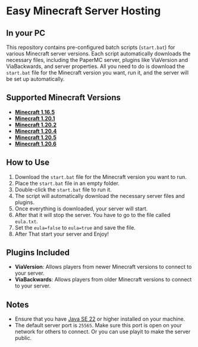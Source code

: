 # Easy Minecraft Server Hosting
## In your PC

This repository contains pre-configured batch scripts (`start.bat`) for various Minecraft server versions. Each script automatically downloads the necessary files, including the PaperMC server, plugins like ViaVersion and ViaBackwards, and server properties. All you need to do is download the `start.bat` file for the Minecraft version you want, run it, and the server will be set up automatically.

## Supported Minecraft Versions
- **[Minecraft 1.16.5](https://github.com/Tasfinthebigboy/HomeMCServer/blob/main/1.16.5/start.bat)**
- **[Minecraft 1.20.1](https://github.com/Tasfinthebigboy/HomeMCServer/blob/main/1.20.1/start.bat)**
- **[Minecraft 1.20.2](https://github.com/Tasfinthebigboy/HomeMCServer/blob/main/1.20.2/start.bat)**
- **[Minecraft 1.20.4](https://github.com/Tasfinthebigboy/HomeMCServer/blob/main/1.20.4/start.bat)**
- **[Minecraft 1.20.5](https://github.com/Tasfinthebigboy/HomeMCServer/blob/main/1.20.5/start.bat)**
- **[Minecraft 1.20.6](https://github.com/Tasfinthebigboy/HomeMCServer/blob/main/1.20.6/start.bat)**

## How to Use
1. Download the `start.bat` file for the Minecraft version you want to run.
2. Place the `start.bat` file in an empty folder.
3. Double-click the `start.bat` file to run it.
4. The script will automatically download the necessary server files and plugins.
5. Once everything is downloaded, your server will start.
6. After that it will stop the server. You have to go to the file called `eula.txt`.
7. Set the `eula=false` to `eula=true` and save the file.
8. After That start your server and Enjoy!

## Plugins Included
- **ViaVersion**: Allows players from newer Minecraft versions to connect to your server.
- **ViaBackwards**: Allows players from older Minecraft versions to connect to your server.

## Notes
- Ensure that you have [Java SE 22](https://www.oracle.com/java/technologies/javase/jdk22-archive-downloads.html) or higher installed on your machine.
- The default server port is `25565`. Make sure this port is open on your network for others to connect. Or you can use playit to make the server public.

